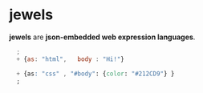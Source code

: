 # jewels

**jewels** are **json-embedded web expression languages**.

```javascript
  ;
  + {as: "html",   body : "Hi!"}
```
```css
  + {as: "css" , "#body": {color: "#212CD9"} }
  ;
```
